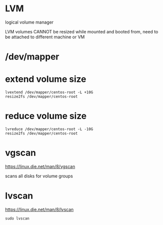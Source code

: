 # LVM

logical volume manager

LVM volumes CANNOT be resized while mounted and booted from, need to be attached to different machine or VM

# /dev/mapper

# extend volume size

```
lvextend /dev/mapper/centos-root -L +10G
resize2fs /dev/mapper/centos-root
```

# reduce volume size

```
lvreduce /dev/mapper/centos-root -L -10G
resize2fs /dev/mapper/centos-root
```

# vgscan

https://linux.die.net/man/8/vgscan

scans all disks for volume groups

# lvscan

https://linux.die.net/man/8/lvscan

`sudo lvscan`

